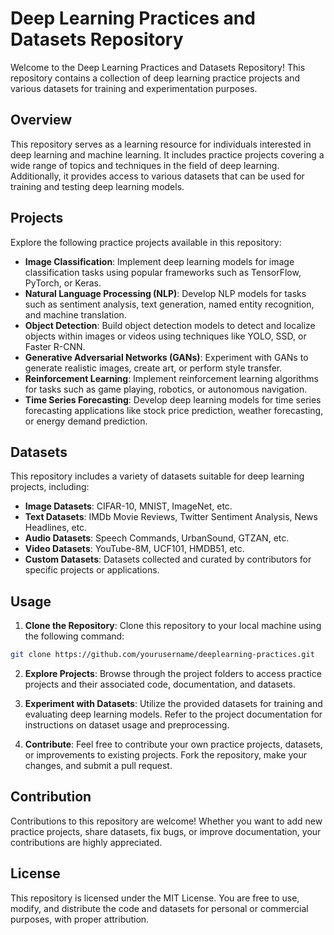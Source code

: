 # Deep Learning Practices and Datasets Repository

Welcome to the Deep Learning Practices and Datasets Repository! This repository contains a collection of deep learning practice projects and various datasets for training and experimentation purposes.

## Overview

This repository serves as a learning resource for individuals interested in deep learning and machine learning. It includes practice projects covering a wide range of topics and techniques in the field of deep learning. Additionally, it provides access to various datasets that can be used for training and testing deep learning models.

## Projects

Explore the following practice projects available in this repository:

- **Image Classification**: Implement deep learning models for image classification tasks using popular frameworks such as TensorFlow, PyTorch, or Keras.
- **Natural Language Processing (NLP)**: Develop NLP models for tasks such as sentiment analysis, text generation, named entity recognition, and machine translation.
- **Object Detection**: Build object detection models to detect and localize objects within images or videos using techniques like YOLO, SSD, or Faster R-CNN.
- **Generative Adversarial Networks (GANs)**: Experiment with GANs to generate realistic images, create art, or perform style transfer.
- **Reinforcement Learning**: Implement reinforcement learning algorithms for tasks such as game playing, robotics, or autonomous navigation.
- **Time Series Forecasting**: Develop deep learning models for time series forecasting applications like stock price prediction, weather forecasting, or energy demand prediction.

## Datasets

This repository includes a variety of datasets suitable for deep learning projects, including:

- **Image Datasets**: CIFAR-10, MNIST, ImageNet, etc.
- **Text Datasets**: IMDb Movie Reviews, Twitter Sentiment Analysis, News Headlines, etc.
- **Audio Datasets**: Speech Commands, UrbanSound, GTZAN, etc.
- **Video Datasets**: YouTube-8M, UCF101, HMDB51, etc.
- **Custom Datasets**: Datasets collected and curated by contributors for specific projects or applications.

## Usage

1. **Clone the Repository**: Clone this repository to your local machine using the following command:

```bash
git clone https://github.com/yourusername/deeplearning-practices.git
```

2. **Explore Projects**: Browse through the project folders to access practice projects and their associated code, documentation, and datasets.

3. **Experiment with Datasets**: Utilize the provided datasets for training and evaluating deep learning models. Refer to the project documentation for instructions on dataset usage and preprocessing.

4. **Contribute**: Feel free to contribute your own practice projects, datasets, or improvements to existing projects. Fork the repository, make your changes, and submit a pull request.

## Contribution

Contributions to this repository are welcome! Whether you want to add new practice projects, share datasets, fix bugs, or improve documentation, your contributions are highly appreciated.

## License

This repository is licensed under the MIT License. You are free to use, modify, and distribute the code and datasets for personal or commercial purposes, with proper attribution.
